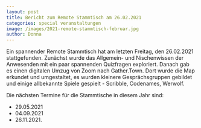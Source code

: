 ```yaml
---
layout: post
title: Bericht zum Remote Stammtisch am 26.02.2021
categories: special veranstaltungen
image: /images/2021-remote-stammtisch-februar.jpg
author: Donna 
---
```



Ein spannender Remote Stammtisch hat am letzten Freitag, den 26.02.2021 stattgefunden. Zunächst wurde das Allgemein- und Nischenwissen der Anwesenden mit ein paar spannenden Quizfragen exploriert. Danach gab es einen digitalen Umzug von Zoom nach Gather.Town.
Dort wurde die Map erkundet und umgestaltet, es wurden kleinere Gesprächsgruppen gebildet und einige allbekannte Spiele gespielt - Scribble, Codenames, Werwolf.

Die nächsten Termine für die Stammtische in diesem Jahr sind:

- 29.05.2021
- 04.09.2021
- 26.11.2021.
